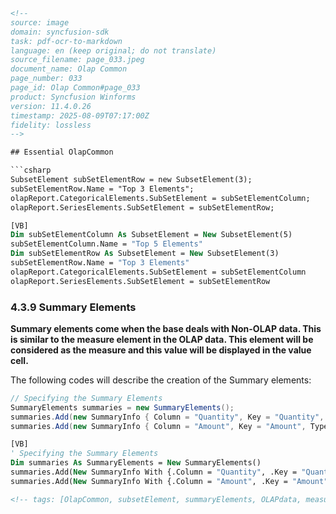```html
<!-- 
source: image
domain: syncfusion-sdk
task: pdf-ocr-to-markdown
language: en (keep original; do not translate)
source_filename: page_033.jpeg
document_name: Olap Common
page_number: 033
page_id: Olap Common#page_033
product: Syncfusion Winforms
version: 11.4.0.26
timestamp: 2025-08-09T07:17:00Z
fidelity: lossless
-->

## Essential OlapCommon

```csharp
SubsetElement subSetElementRow = new SubsetElement(3);
subSetElementRow.Name = "Top 3 Elements";
olapReport.CategoricalElements.SubSetElement = subSetElementColumn;
olapReport.SeriesElements.SubSetElement = subSetElementRow;
```

```vb
[VB]
Dim subSetElementColumn As SubsetElement = New SubsetElement(5)
subSetElementColumn.Name = "Top 5 Elements"
Dim subSetElementRow As SubsetElement = New SubsetElement(3)
subSetElementRow.Name = "Top 3 Elements"
olapReport.CategoricalElements.SubSetElement = subSetElementColumn
olapReport.SeriesElements.SubSetElement = subSetElementRow
```

### 4.3.9 Summary Elements

**Summary elements come when the base deals with Non-OLAP data. This is similar to the measure element in the OLAP data. This element will be considered as the measure and this value will be displayed in the value cell.**

The following codes will describe the creation of the Summary elements:

```csharp
// Specifying the Summary Elements
SummaryElements summaries = new SummaryElements();
summaries.Add(new SummaryInfo { Column = "Quantity", Key = "Quantity", Type = SummaryType.Sum });
summaries.Add(new SummaryInfo { Column = "Amount", Key = "Amount", Type = SummaryType.Sum, FormatString = "{0:c}" });
```

```vb
[VB]
' Specifying the Summary Elements
Dim summaries As SummaryElements = New SummaryElements()
summaries.Add(New SummaryInfo With {.Column = "Quantity", .Key = "Quantity", .Type = SummaryType.Sum})
summaries.Add(New SummaryInfo With {.Column = "Amount", .Key = "Amount", .Type = SummaryType.Sum, .FormatString = "{0:c}"})
```
```html
<!-- tags: [OlapCommon, subsetElement, summaryElements, OLAPdata, measureElement, NonOLAPdata, SummaryInfo, SummaryElements, Quantity, Amount] keywords: [subsetElement, SummaryElements, SummaryInfo, OLAPdata, NonOLAPdata, measureElement, Top3Elements, Top5Elements, Quantity, Amount, FormatString] -->
```